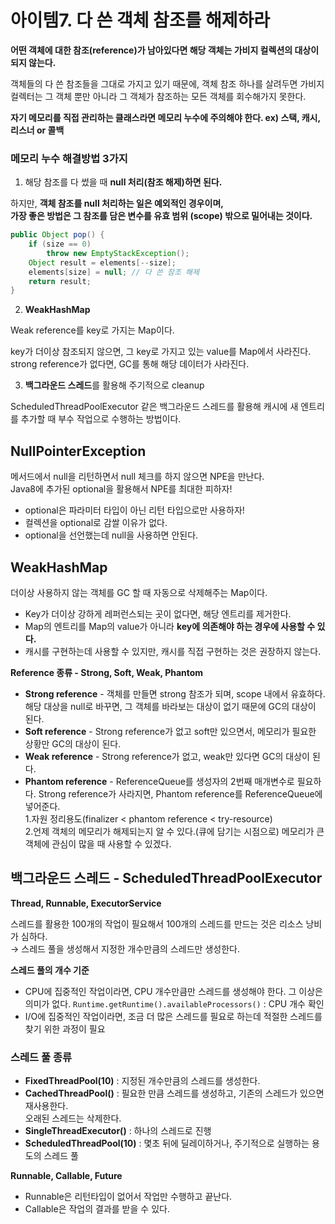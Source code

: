 # 아이템7. 다 쓴 객체 참조를 해제하라

**어떤 객체에 대한 참조(reference)가 남아있다면 해당 객체는 가비지 컬렉션의 대상이 되지 않는다.**

객체들의 다 쓴 참조들을 그대로 가지고 있기 때문에, 객체 참조 하나를 살려두면 가비지 컬렉터는 그 객체 뿐만 아니라 그 객체가 참조하는 모든 객체를 회수해가지 못한다.

**자기 메모리를 직접 관리하는 클래스라면 메모리 누수에 주의해야 한다. ex) 스택, 캐시, 리스너 or 콜백**

### 메모리 누수 해결방법 3가지

1. 해당 참조를 다 썼을 때 **null 처리(참조 해제)하면 된다.**

하지만, **객체 참조를 null 처리하는 일은 예외적인 경우이며,  
가장 좋은 방법은 그 참조를 담은 변수를 유효 범위 (scope) 밖으로 밀어내는 것이다.**

```java
public Object pop() {
    if (size == 0)
        throw new EmptyStackException();
    Object result = elements[--size];
    elements[size] = null; // 다 쓴 참조 해제
    return result;
}
```

2. **WeakHashMap**

Weak reference를 key로 가지는 Map이다.

key가 더이상 참조되지 않으면, 그 key로 가지고 있는 value를 Map에서 사라진다.  
strong reference가 없다면, GC를 통해 해당 데이터가 사라진다.

3. **백그라운드 스레드**를 활용해 주기적으로 cleanup

ScheduledThreadPoolExecutor 같은 백그라운드 스레드를 활용해 캐시에 새 엔트리를 추가할 때 부수 작업으로 수행하는 방법이다.

## NullPointerException

메서드에서 null을 리턴하면서 null 체크를 하지 않으면 NPE을 만난다.  
Java8에 추가된 optional을 활용해서 NPE를 최대한 피하자!

- optional은 파라미터 타입이 아닌 리턴 타입으로만 사용하자!
- 컬렉션을 optional로 감쌀 이유가 없다.
- optional을 선언했는데 null을 사용하면 안된다.

## WeakHashMap

더이상 사용하지 않는 객체를 GC 할 때 자동으로 삭제해주는 Map이다.

- Key가 더이상 강하게 레퍼런스되는 곳이 없다면, 해당 엔트리를 제거한다.
- Map의 엔트리를 Map의 value가 아니라 **key에 의존해야 하는 경우에 사용할 수 있다.**
- 캐시를 구현하는데 사용할 수 있지만, 캐시를 직접 구현하는 것은 권장하지 않는다.

**Reference 종류 - Strong, Soft, Weak, Phantom**

- **Strong reference** - 객체를 만들면 strong 참조가 되며, scope 내에서 유효하다.  
  해당 대상을 null로 바꾸면, 그 객체를 바라보는 대상이 없기 때문에 GC의 대상이 된다.
- **Soft reference** - Strong reference가 없고 soft만 있으면서, 메모리가 필요한 상황만 GC의 대상이 된다.
- **Weak reference** - Strong reference가 없고, weak만 있다면 GC의 대상이 된다.
- **Phantom reference** - ReferenceQueue를 생성자의 2번째 매개변수로 필요하다.
  Strong reference가 사라지면, Phantom reference를 ReferenceQueue에 넣어준다.  
1.자원 정리용도(finalizer < phantom reference < try-resource)  
2.언제 객체의 메모리가 해제되는지 알 수 있다.(큐에 담기는 시점으로) 메모리가 큰 객체에 관심이 많을 때 사용할 수 있겠다.

## 백그라운드 스레드 - ScheduledThreadPoolExecutor

**Thread, Runnable, ExecutorService**

스레드를 활용한 100개의 작업이 필요해서 100개의 스레드를 만드는 것은 리소스 낭비가 심하다.  
→ 스레드 풀을 생성해서 지정한 개수만큼의 스레드만 생성한다.

**스레드 풀의 개수 기준**

- CPU에 집중적인 작업이라면, CPU 개수만큼만 스레드를 생성해야 한다. 그 이상은 의미가 없다.
  `Runtime.getRuntime().availableProcessors()` : CPU 개수 확인
- I/O에 집중적인 작업이라면, 조금 더 많은 스레드를 필요로 하는데 적절한 스레드를 찾기 위한 과정이 필요

### 스레드 풀 종류

- **FixedThreadPool(10)** : 지정된 개수만큼의 스레드를 생성한다.
- **CachedThreadPool()** : 필요한 만큼 스레드를 생성하고, 기존의 스레드가 있으면 재사용한다.  
  오래된 스레드는 삭제한다.
- **SingleThreadExecutor()** : 하나의 스레드로 진행
- **ScheduledThreadPool(10)** : 몇초 뒤에 딜레이하거나, 주기적으로 실행하는 용도의 스레드 풀

**Runnable, Callable, Future**

- Runnable은 리턴타입이 없어서 작업만 수행하고 끝난다.
- Callable은 작업의 결과를 받을 수 있다.